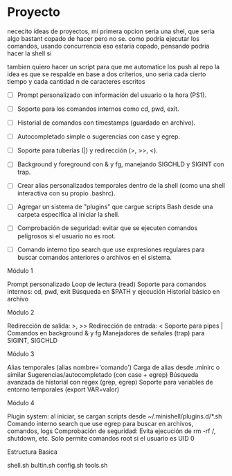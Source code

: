 # Proyecto

nececito ideas de proyectos, mi primera opcion seria una shel, que seria algo bastant copado de hacer pero no se.
como podria ejecutar los comandos, usando concurrencia
eso estaria copado, pensando podria hacer la shell si

tambien quiero hacer un script para que me automatice los push al repo
la idea es que se respalde en base a dos criterios, uno seria cada cierto tiempo y cada cantidad
n de caracteres escritos

- [ ] Prompt personalizado con información del usuario o la hora (PS1).

- [ ] Soporte para los comandos internos como cd, pwd, exit.

- [ ] Historial de comandos con timestamps (guardado en archivo).

- [ ] Autocompletado simple o sugerencias con case y egrep.

- [ ] Soporte para tuberías (|) y redirección (>, >>, <).

- [ ] Background y foreground con & y fg, manejando SIGCHLD y SIGINT con trap.

- [ ] Crear alias personalizados temporales dentro de la shell (como una shell interactiva con su propio .bashrc).

- [ ] Agregar un sistema de "plugins" que cargue scripts Bash desde una carpeta específica al iniciar la shell.

- [ ] Comprobación de seguridad: evitar que se ejecuten comandos peligrosos si el usuario no es root.

- [ ] Comando interno tipo search que use expresiones regulares para buscar comandos anteriores o archivos en el sistema.

Módulo 1

Prompt personalizado
Loop de lectura (read)
Soporte para comandos internos: cd, pwd, exit
Búsqueda en $PATH y ejecución
Historial básico en archivo

Módulo 2

Redirección de salida: >, >>
Redirección de entrada: <
Soporte para pipes |
Comandos en background & y fg
Manejadores de señales (trap) para SIGINT, SIGCHLD

Módulo 3

Alias temporales (alias nombre='comando')
Carga de alias desde .minirc o similar
Sugerencias/autocompletado (con case + egrep)
Búsqueda avanzada de historial con regex (grep, egrep)
Soporte para variables de entorno temporales (export VAR=valor)

Módulo 4

Plugin system: al iniciar, se cargan scripts desde ~/.minishell/plugins.d/\*.sh
Comando interno search que use egrep para buscar en archivos, comandos, logs
Comprobación de seguridad:
Evita ejecución de rm -rf /, shutdown, etc.
Solo permite comandos root si el usuario es UID 0

Estructura Basica

shell.sh
bultin.sh
config.sh
tools.sh